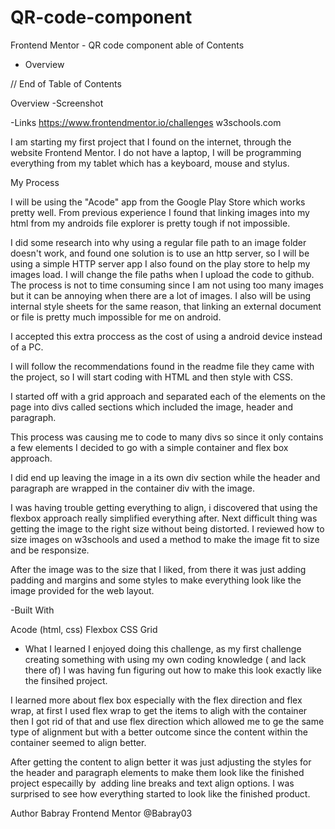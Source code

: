 # QR-code-component
 Frontend Mentor - QR code component
able of Contents 

- Overview


// End of Table of Contents 

Overview
-Screenshot



-Links
https://www.frontendmentor.io/challenges
w3schools.com 

I am starting my first project that I found on the internet, through the website Frontend Mentor.
I do not have a laptop, I will be programming everything from my tablet which has a keyboard, mouse and stylus.



My Process 

I will be using the "Acode" app from the Google Play Store which works pretty well. 
From previous experience I found that linking images into my html from my androids file explorer is pretty tough if not impossible. 

I did some research into why using a regular file path to an image folder doesn't work,
and found one solution is to use an http server, so I will be using a simple HTTP server app I also found on the play store to help my images load.
I will change the file paths when I upload the code to github. The process is not to time consuming since I am not using too many images 
but it can be annoying when there are a lot of images. I also will be using internal style sheets for the same reason, 
that linking an external document or file is pretty much impossible for me on android. 

I accepted this extra proccess as the cost of using a android device instead of a PC. 

I will follow the recommendations found in the readme file they came with the project, so I will start coding with HTML and then style with CSS. 

I started off with a grid approach and separated each of the elements on the page into divs called sections which included the image, header and paragraph. 

This process was causing me to code to many divs so since it only contains a few elements I decided to go with a simple container and flex box approach.

I did end up leaving the image in a its own div section while the header and paragraph are wrapped in the container div with the image. 

I was having trouble getting everything to align, i discovered that using the flexbox approach really simplified everything after. Next difficult thing was getting the image to the right size without being distorted. I reviewed how to size images on w3schools and used a method to make the image fit to size and be responsize. 

After the image was to the size that I liked, from there it was just adding padding and margins and some styles to make everything look like the image provided for the web layout. 



-Built With 

Acode 
(html, css)
Flexbox
CSS Grid 

- What I learned
I enjoyed doing this challenge, as my first challenge creating something with using my own coding knowledge ( and lack there of) I was having fun figuring out how to make this look exactly like the finsihed project. 

I learned more about flex box especially with the flex direction and flex wrap, at first I used flex wrap to get the items to aligh with the container then I got rid of that and use flex direction which allowed me to ge the same type of alignment but with a better outcome since the content within the container seemed to align better. 

After getting the content to align better it was just adjusting the styles for the header and paragraph elements to make them look like the finished project especailly by  adding line breaks and text align options. I was surprised to see how everything started to look like the finished product. 



Author
Babray
Frontend Mentor @Babray03








